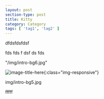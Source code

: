 ```yaml
---
layout: post
section-type: post
title: Kitty
category: Category
tags: [ 'tag1', 'tag2' ]
---
```


dfdsfdsfdsf

fds
fds
f
dsf
ds
fds

"/img/intro-bg6.jpg"

![image-title-here](img/intro-bg6.jpg){:class="img-responsive"}

img/intro-bg5.jpg

fffff